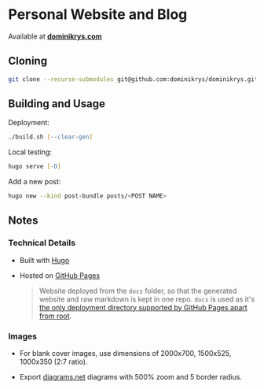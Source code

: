 # Personal Website and Blog

Available at **[dominikrys.com](https://dominikrys.com/)**

## Cloning

```zsh
git clone --recurse-submodules git@github.com:dominikrys/dominikrys.github.io.git
```

## Building and Usage

Deployment:

```zsh
./build.sh [--clear-gen]
```

Local testing:

```zsh
hugo serve [-D]
```

Add a new post:

```zsh
hugo new --kind post-bundle posts/<POST NAME>
```

## Notes

### Technical Details

- Built with [Hugo](https://gohugo.io/)

- Hosted on [GitHub Pages](https://pages.github.com/)

  > Website deployed from the `docs` folder, so that the generated website and raw markdown is kept in one repo. `docs` is used as it's [the only deployment directory supported by GitHub Pages apart from root](https://docs.github.com/en/github/working-with-github-pages/configuring-a-publishing-source-for-your-github-pages-site).

### Images

- For blank cover images, use dimensions of 2000x700, 1500x525, 1000x350 (2:7 ratio).

- Export [diagrams.net](https://app.diagrams.net/) diagrams with 500% zoom and 5 border radius.
